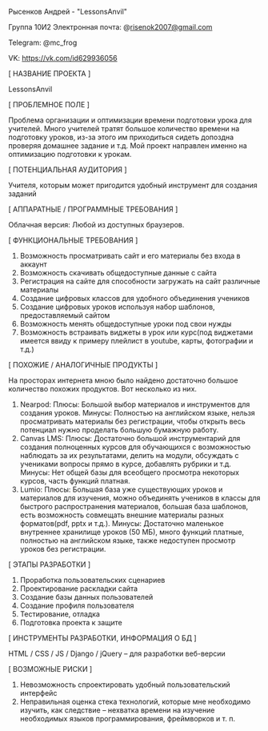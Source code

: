 Рысенков Андрей - "LessonsAnvil"

Группа 10И2
Электронная почта: @risenok2007@gmail.com

Telegram: @mc_frog

VK: https://vk.com/id629936056


[ НАЗВАНИЕ ПРОЕКТА ]

LessonsAnvil

[ ПРОБЛЕМНОЕ ПОЛЕ ]

Проблема организации и оптимизации времени подготовки урока для учителей. Много учителей тратят большое количество времени на подготовку уроков, из-за этого им приходиться сидеть допоздна проверяя домашнее задание и т.д. Мой проект направлен именно на оптимизацию подготовки к урокам.

[ ПОТЕНЦИАЛЬНАЯ АУДИТОРИЯ ]

Учителя, которым может пригодится удобный инструмент для создания заданий

[ АППАРАТНЫЕ / ПРОГРАММНЫЕ ТРЕБОВАНИЯ ]

Облачная версия: Любой из доступных браузеров.

[ ФУНКЦИОНАЛЬНЫЕ ТРЕБОВАНИЯ ]

1) Возможность просматривать сайт и его материалы без входа в аккаунт
2) Возможность скачивать общедоступные данные с сайта
3) Регистрация на сайте для способности загружать на сайт различные материалы
4) Создание цифровых классов для удобного объединения учеников
5) Создание цифровых уроков используя набор шаблонов, предоставляемый сайтом
6) Возможность менять общедоступные уроки под свои нужды
7) Возможность встраивать виджеты в урок или курс(под виджетами имеется ввиду к примеру плейлист в youtube, карты, фотографии и т.д.)

[ ПОХОЖИЕ / АНАЛОГИЧНЫЕ ПРОДУКТЫ ]

На просторах интернета мною было найдено достаточно большое количество похожих продуктов. Вот несколько из них.
1) Nearpod: Плюсы: Большой выбор материалов и инструментов для создания уроков. Минусы: Полностью на английском языке, нельзя просматривать материалы без регистрации, чтобы открыть весь потенциал нужно проделать большую бумажную работу.
2) Canvas LMS: Плюсы: Достаточно большой инструментарий для создания полноценных курсов для обучающихся с возможностью наблюдать за их результатами, делить на модули, обсуждать с учениками вопросы прямо в курсе, добавлять рубрики и т.д. Минусы: Нет общей базы для всеобщего просмотра некоторых курсов, часть функций платная. 
3) Lumio: Плюсы: Большая база уже существующих уроков и материалов для изучения, можно объединять учеников в классы для быстрого распространения материалов, большая база шаблонов, есть возможность совмещать внешние материалы разных форматов(pdf, pptx и т.д.). Минусы: Достаточно маленькое внутреннее хранилище уроков (50 МБ), много функций платные, полностью на английском языке, также недоступен просмотр уроков без регистрации.


[ ЭТАПЫ РАЗРАБОТКИ ]

1) Проработка пользовательских сценариев
2) Проектирование раскладки сайта
3) Создание базы данных пользователей
4) Создание профиля пользователя
5) Тестирование, отладка
6) Подготовка проекта к защите
   
[ ИНСТРУМЕНТЫ РАЗРАБОТКИ, ИНФОРМАЦИЯ О БД ]

HTML / CSS / JS / Django / jQuery – для разработки веб-версии

[ ВОЗМОЖНЫЕ РИСКИ ]

1) Невозможность спроектировать удобный пользовательский интерфейс
2) Неправильная оценка стека технологий, которые мне необходимо изучить, как следствие – нехватка времени на изучение необходимых языков программирования, фреймворков и т. п.
